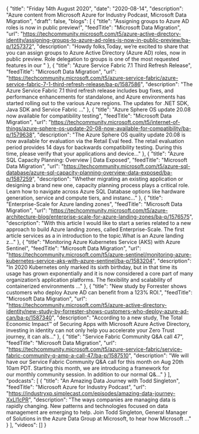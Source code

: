 {
  "title": "Friday 14th August 2020",
  "date": "2020-08-14",
  "description": "Azure content from Microsoft Azure for Industry Podcast, Microsoft Data Migration",
  "draft": false,
  "blogs": [
    {
      "title": "Assigning groups to Azure AD roles is now in public preview!",
      "feedTitle": "Microsoft Data Migration",
      "url": "https://techcommunity.microsoft.com/t5/azure-active-directory-identity/assigning-groups-to-azure-ad-roles-is-now-in-public-preview/ba-p/1257372",
      "description": "Howdy folks,Today, we’re excited to share that you can assign groups to Azure Active Directory (Azure AD) roles, now in public preview. Role delegation to groups is one of the most requested features in our "
    },
    {
      "title": "Azure Service Fabric 7.1 Third Refresh Release",
      "feedTitle": "Microsoft Data Migration",
      "url": "https://techcommunity.microsoft.com/t5/azure-service-fabric/azure-service-fabric-7-1-third-refresh-release/ba-p/1587586",
      "description": "The Azure Service Fabric 7.1 third refresh release includes bug fixes, and performance enhancements for standalone, and Azure environments has started rolling out to the various Azure regions. The updates for .NET SDK, Java SDK and Service Fabric ..."
    },
    {
      "title": "Azure Sphere OS update 20.08 now available for compatibility testing",
      "feedTitle": "Microsoft Data Migration",
      "url": "https://techcommunity.microsoft.com/t5/internet-of-things/azure-sphere-os-update-20-08-now-available-for-compatibility/ba-p/1579638",
      "description": "The Azure Sphere OS quality update 20.08 is now available for evaluation via the Retail Eval feed. The retail evaluation period provides 14 days for backwards compatibility testing. During this time, please verify that your applications and device..."
    },
    {
      "title": "Azure SQL Capacity Planning: Overview | Data Exposed",
      "feedTitle": "Microsoft Data Migration",
      "url": "https://techcommunity.microsoft.com/t5/azure-sql-database/azure-sql-capacity-planning-overview-data-exposed/ba-p/1587259",
      "description": "Whether migrating an existing application or designing a brand new one, capacity planning process plays a critical role. Learn how to navigate across Azure SQL Database options like hardware generation, service and compute tiers, and instanc..."
    },
    {
      "title": "Enterprise-Scale for Azure landing zones",
      "feedTitle": "Microsoft Data Migration",
      "url": "https://techcommunity.microsoft.com/t5/azure-architecture-blog/enterprise-scale-for-azure-landing-zones/ba-p/1576575",
      "description": "With this article I would like to start a series related to a new approach to build Azure landing zones, called Enterprise-Scale. The first article services as a in introduction to the topic.What is an Azure landing z..."
    },
    {
      "title": "Monitoring Azure Kubernetes Service (AKS) with Azure Sentinel",
      "feedTitle": "Microsoft Data Migration",
      "url": "https://techcommunity.microsoft.com/t5/azure-sentinel/monitoring-azure-kubernetes-service-aks-with-azure-sentinel/ba-p/1583204",
      "description": "In 2020 Kubernetes only marked its sixth birthday, but in that time its usage has grown exponentially and it is now considered a core part of many organization’s application platforms. The flexibility and scalability of containerized environments ..."
    },
    {
      "title": "New study by Forrester shows customers who deploy Azure AD can benefit from a 123% ROI.",
      "feedTitle": "Microsoft Data Migration",
      "url": "https://techcommunity.microsoft.com/t5/azure-active-directory-identity/new-study-by-forrester-shows-customers-who-deploy-azure-ad-can/ba-p/1587340",
      "description": "According to a new study, The Total Economic Impact™ of Securing Apps with Microsoft Azure Active Directory, investing in identity can not only help you accelerate your Zero Trust journey, it can als..."
    },
    {
      "title": "Service Fabric Community Q&A call 47",
      "feedTitle": "Microsoft Data Migration",
      "url": "https://techcommunity.microsoft.com/t5/azure-service-fabric/service-fabric-community-q-amp-a-call-47/ba-p/1587510",
      "description": "We will have our Service Fabric Community Q&A call for this month on Aug 20th 10am PDT. Starting this month, we are introducing a framework for our monthly community session. In addition to our normal Q&..."
    }
  ],
  "podcasts": [
    {
      "title": "An Amazing Data Journey with Todd Singleton",
      "feedTitle": "Microsoft Azure for Industry Podcast",
      "url": "https://industryxp.simplecast.com/episodes/amazing-data-journey-XxLl1cPR",
      "description": "The ways companies are managing data is rapidly changing. New patterns and technologies focused on data management are emerging to help. Join Todd Singleton, General Manager of Solutions in the Azure Data Group at Microsoft, to hear how Microsoft ..."
    }
  ],
  "videos": []
}